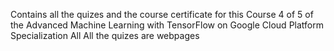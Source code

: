 Contains all the quizes and the course certificate for this Course 4 of 5 of the Advanced Machine Learning with TensorFlow on Google Cloud Platform Specialization 
All
All the quizes are webpages
